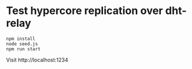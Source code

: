 # Test hypercore replication over dht-relay

```
npm install
node seed.js
npm run start
```

Visit http://localhost:1234
